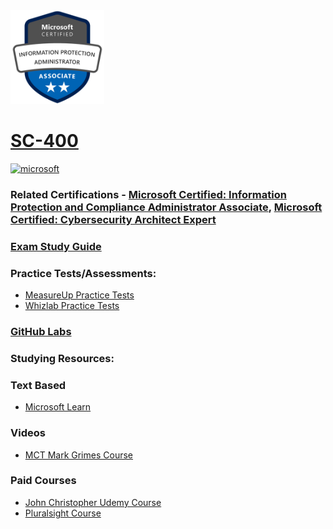 <img src="/Images/certs/sc-400.png" width="150" height="150">

# [SC-400](https://learn.microsoft.com/certifications/exams/sc-400)

<a href='https://learn.microsoft.com/en-us/certifications/browse/?type=role-based&levels=intermediate' target="_blank"><img alt='microsoft' src='https://img.shields.io/badge/associate-100000?style=for-the-badge&logo=microsoft&logoColor=white&labelColor=0078D4&color=212221'/></a> 

### Related Certifications - [Microsoft Certified: Information Protection and Compliance Administrator Associate](https://learn.microsoft.com/en-us/certifications/information-protection-and-compliance-administrator), [Microsoft Certified: Cybersecurity Architect Expert](https://learn.microsoft.com/en-us/certifications/cybersecurity-architect-expert)

### [Exam Study Guide](https://aka.ms/sc400-studyguide)

### Practice Tests/Assessments:
- [MeasureUp Practice Tests](https://www.measureup.com/microsoft-practice-test-sc-400-microsoft-information-protection-administrator.html)
- [Whizlab Practice Tests](https://www.whizlabs.com/microsoft-azure-certification-sc-400/)
  
### [GitHub Labs](https://aka.ms/sc400labs)

### Studying Resources:

### Text Based
- [Microsoft Learn](https://learn.microsoft.com/certifications/exams/sc-400)
### Videos
- [MCT Mark Grimes Course](https://www.youtube.com/watch?v=al2u_pmBfzU&list=PLVY1cokqlbC4rvw4hjSdJn6RkM_30peTR)
### Paid Courses
- [John Christopher Udemy Course](https://www.udemy.com/course/sc-400-course-microsoft-information-protection-administrator/)
- [Pluralsight Course](https://www.pluralsight.com/paths/microsoft-information-protection-administrator-sc-400)

